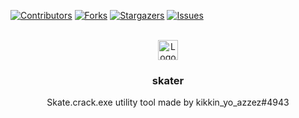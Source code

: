 <div id="top"></div>

[![Contributors][contributors-shield]][contributors-url]
[![Forks][forks-shield]][forks-url]
[![Stargazers][stars-shield]][stars-url]
[![Issues][issues-shield]][issues-url]

<br />
<div align="center">
  <a href="https://github.com/USBMenus/skater">
    <img src="skate.launcher.ico" alt="Logo" width="32" height="32">
  </a>

<h3 align="center">skater</h3>

  <p align="center">
    Skate.crack.exe utility tool made by kikkin_yo_azzez#4943
  </p>
</div>

[contributors-shield]: https://img.shields.io/github/contributors/USBMenus/skater.svg?style=for-the-badge
[contributors-url]: https://github.com/USBMenus/skater/graphs/contributors
[forks-shield]: https://img.shields.io/github/forks/USBMenus/skater.svg?style=for-the-badge
[forks-url]: https://github.com/USBMenus/skater/network/members
[stars-shield]: https://img.shields.io/github/stars/USBMenus/skater.svg?style=for-the-badge
[stars-url]: https://github.com/USBMenus/skater/stargazers
[issues-shield]: https://img.shields.io/github/issues/USBMenus/skater.svg?style=for-the-badge
[issues-url]: https://github.com/USBMenus/skater/issues
